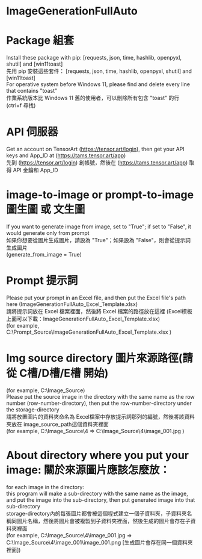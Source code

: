 # ImageGenerationFullAuto

# Package 組套
Install these package with pip:  [requests, json, time, hashlib, openpyxl, shutil] and [win11toast]  
先用 pip 安裝這些套件： [requests, json, time, hashlib, openpyxl, shutil] and [win11toast]  
For operative system before Windows 11, please find and delete every line that contains "toast"  
作業系統版本比 Windows 11 舊的使用者，可以刪除所有包含 "toast" 的行 (ctrl+f 尋找)  

# API 伺服器
Get an account on TensorArt (https://tensor.art/login), then get your API keys and App_ID at (https://tams.tensor.art/app)    
先到 (https://tensor.art/login) 創帳號，然後在 (https://tams.tensor.art/app) 取得 API 金鑰和 App_ID    

# image-to-image or prompt-to-image 圖生圖 或 文生圖 
If you want to generate image from image, set to  "True"; if set to "False", it would generate only from prompt  
如果你想要從圖片生成圖片，請設為 "True"；如果設為 "False"，則會從提示詞生成圖片  
(generate_from_image = True)  

# Prompt 提示詞
Please put your prompt in an Excel file, and then put the Excel file's path here (ImageGenerationFullAuto_Excel_Template.xlsx)  
請將提示詞放在 Excel 檔案裡面，然後將 Excel 檔案的路徑放在這裡 (Excel模板上面可以下載：ImageGenerationFullAuto_Excel_Template.xlsx)  
(for example, C:\\Prompt_Source\\ImageGenerationFullAuto_Excel_Template.xlsx )  

# Img source directory 圖片來源路徑(請從 C槽/D槽/E槽 開始)
(for example, C:\\Image_Source)  
Please put the source image in the directory with the same name as the row number (row-number-directory), then put the row-number-directory under the storage-directory   
請將放置圖片的資料夾命名為 Excel檔案中存放提示詞那列的編號，然後將該資料夾放在 image_source_path這個資料夾裡面  
(for example, C:\\Image_Source\\4 => C:\\Image_Source\\4\\image_001.jpg )  

# About directory where you put your image: 關於來源圖片應該怎麼放：
for each image in the directory:   
this program will make a sub-directory with the same name as the image, and put the image into the sub-directory, then put generated image into that sub-directory  
storage-directory內的每張圖片都會被這個程式建立一個子資料夾，子資料夾名稱同圖片名稱，然後將圖片會被複製到子資料夾裡面，然後生成的圖片會存在子資料夾裡面  
(for example, C:\\Image_Source\\4\\image_001.jpg => C:\\Image_Source\\4\\image_001\\image_001.png [生成圖片會存在同一個資料夾裡面])  
